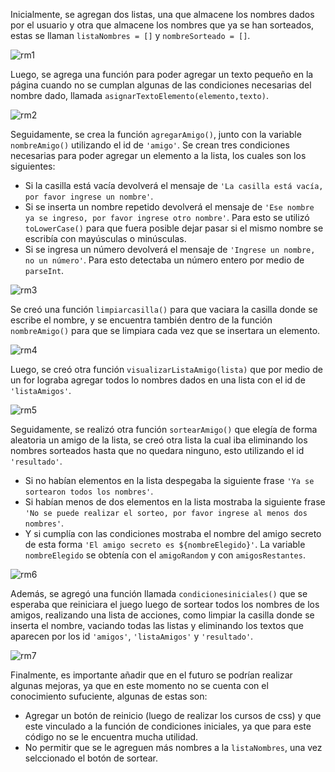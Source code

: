 Inicialmente, se agregan dos listas, una que almacene los nombres dados por el usuario y otra que almacene los nombres que ya se han sorteados, estas se llaman ```listaNombres = []``` y ```nombreSorteado = []```.

![rm1](https://github.com/user-attachments/assets/c478bbc1-43a3-4cf9-acbd-442f5afa5b60)

Luego, se agrega una función para poder agregar un texto pequeño en la página cuando no se cumplan algunas de las condiciones necesarias del nombre dado, llamada ```asignarTextoElemento(elemento,texto)```.

![rm2](https://github.com/user-attachments/assets/2f497f7c-b3f6-4109-8a7f-4ba8a4e60ae5)

Seguidamente, se crea la función ```agregarAmigo()```, junto con la variable ```nombreAmigo()``` utilizando el id de ```'amigo'```. Se crean tres condiciones necesarias para poder agregar un elemento a la lista, los cuales son los siguientes: 
- Si la casilla está vacía devolverá el mensaje de ```'La casilla está vacía, por favor ingrese un nombre'```.
- Si se inserta un nombre repetido devolverá el mensaje de ```'Ese nombre ya se ingreso, por favor ingrese otro nombre'```. Para esto se utilizó ```toLowerCase()``` para que fuera posible dejar pasar si el mismo nombre se escribía con mayúsculas o minúsculas.
- Si se ingresa un número devolverá el mensaje de ```'Ingrese un nombre, no un número'```. Para esto detectaba un número entero por medio de ```parseInt```.

![rm3](https://github.com/user-attachments/assets/49426e87-0572-43e8-9989-6eabe4590301)

Se creó una función ```limpiarcasilla()``` para que vaciara la casilla donde se escribe el nombre, y se encuentra también dentro de la función ```nombreAmigo()``` para que se limpiara cada vez que se insertara un elemento.

![rm4](https://github.com/user-attachments/assets/07627a90-3976-4136-9c43-cc845419fa2d)

Luego, se creó otra función ```visualizarListaAmigo(lista)``` que por medio de un for lograba agregar todos lo nombres dados en una lista con el id de ```'listaAmigos'```.

![rm5](https://github.com/user-attachments/assets/129eb0c2-4c94-49e7-98d3-83d79f464be6)

Seguidamente, se realizó otra función ```sortearAmigo()``` que elegía de forma aleatoria un amigo de la lista, se creó otra lista la cual iba eliminando los nombres sorteados hasta que no quedara ninguno, esto utilizando el id ```'resultado'```.
- Si no habían elementos en la lista despegaba la siguiente frase ```'Ya se sortearon todos los nombres'```.
- Si habían menos de dos elementos en la lista mostraba la siguiente frase ```'No se puede realizar el sorteo, por favor ingrese al menos dos nombres'```.
- Y si cumplía con las condiciones mostraba el nombre del amigo secreto de esta forma ```'El amigo secreto es ${nombreElegido}'```. La variable ```nombreElegido``` se obtenía con el ```amigoRandom``` y con ```amigosRestantes```. 

![rm6](https://github.com/user-attachments/assets/2f041618-4b13-4fae-beb3-5708b05f1970)

Además, se agregó una función llamada ```condicionesiniciales()``` que se esperaba que reiniciara el juego luego de sortear todos los nombres de los amigos, realizando una lista de acciones, como limpiar la casilla donde se inserta el nombre, vaciando todas las listas y eliminando los textos que aparecen por los id ```'amigos'```, ```'listaAmigos'``` y ```'resultado'```. 

![rm7](https://github.com/user-attachments/assets/4b91c53e-f7a4-4049-87dd-06274c8f3f8f)

Finalmente, es importante añadir que en el futuro se podrían realizar algunas mejoras, ya que en este momento no se cuenta con el conocimiento sufuciente, algunas de estas son:
- Agregar un botón de reinicio (luego de realizar los cursos de css) y que este vinculado a la función de condiciones iniciales, ya que para este código no se le encuentra mucha utilidad.
- No permitir que se le agreguen más nombres a la ```listaNombres```, una vez selccionado el botón de sortear.
